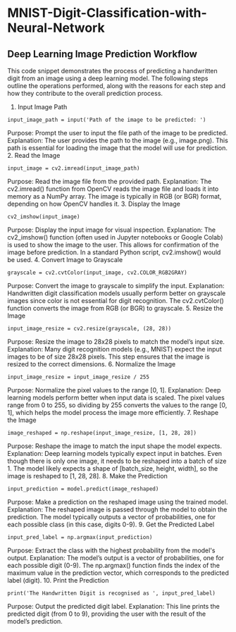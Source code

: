 # MNIST-Digit-Classification-with-Neural-Network



## Deep Learning Image Prediction Workflow
This code snippet demonstrates the process of predicting a handwritten digit from an image using a deep learning model. The following steps outline the operations performed, along with the reasons for each step and how they contribute to the overall prediction process.

1. Input Image Path
```
input_image_path = input('Path of the image to be predicted: ')
```
Purpose: Prompt the user to input the file path of the image to be predicted.
Explanation: The user provides the path to the image (e.g., image.png). This path is essential for loading the image that the model will use for prediction.
2. Read the Image
```
input_image = cv2.imread(input_image_path)
```
Purpose: Read the image file from the provided path.
Explanation: The cv2.imread() function from OpenCV reads the image file and loads it into memory as a NumPy array. The image is typically in RGB (or BGR) format, depending on how OpenCV handles it.
3. Display the Image
```
cv2_imshow(input_image)
```
Purpose: Display the input image for visual inspection.
Explanation: The cv2_imshow() function (often used in Jupyter notebooks or Google Colab) is used to show the image to the user. This allows for confirmation of the image before prediction. In a standard Python script, cv2.imshow() would be used.
4. Convert Image to Grayscale
```
grayscale = cv2.cvtColor(input_image, cv2.COLOR_RGB2GRAY)
```
Purpose: Convert the image to grayscale to simplify the input.
Explanation: Handwritten digit classification models usually perform better on grayscale images since color is not essential for digit recognition. The cv2.cvtColor() function converts the image from RGB (or BGR) to grayscale.
5. Resize the Image
```
input_image_resize = cv2.resize(grayscale, (28, 28))
```
Purpose: Resize the image to 28x28 pixels to match the model’s input size.
Explanation: Many digit recognition models (e.g., MNIST) expect the input images to be of size 28x28 pixels. This step ensures that the image is resized to the correct dimensions.
6. Normalize the Image
```
input_image_resize = input_image_resize / 255
```
Purpose: Normalize the pixel values to the range [0, 1].
Explanation: Deep learning models perform better when input data is scaled. The pixel values range from 0 to 255, so dividing by 255 converts the values to the range [0, 1], which helps the model process the image more efficiently.
7. Reshape the Image
```
image_reshaped = np.reshape(input_image_resize, [1, 28, 28])
```
Purpose: Reshape the image to match the input shape the model expects.
Explanation: Deep learning models typically expect input in batches. Even though there is only one image, it needs to be reshaped into a batch of size 1. The model likely expects a shape of [batch_size, height, width], so the image is reshaped to [1, 28, 28].
8. Make the Prediction
```
input_prediction = model.predict(image_reshaped)
```
Purpose: Make a prediction on the reshaped image using the trained model.
Explanation: The reshaped image is passed through the model to obtain the prediction. The model typically outputs a vector of probabilities, one for each possible class (in this case, digits 0-9).
9. Get the Predicted Label
```
input_pred_label = np.argmax(input_prediction)
```
Purpose: Extract the class with the highest probability from the model's output.
Explanation: The model’s output is a vector of probabilities, one for each possible digit (0-9). The np.argmax() function finds the index of the maximum value in the prediction vector, which corresponds to the predicted label (digit).
10. Print the Prediction
```
print('The Handwritten Digit is recognised as ', input_pred_label)
```
Purpose: Output the predicted digit label.
Explanation: This line prints the predicted digit (from 0 to 9), providing the user with the result of the model’s prediction.

